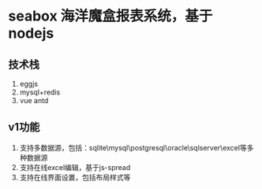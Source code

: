 # seabox 海洋魔盒报表系统，基于nodejs

## 技术栈
1. eggjs
2. mysql+redis
3. vue antd

## v1功能
1. 支持多数据源，包括：sqlite\mysql\postgresql\oracle\sqlserver\excel等多种数据源
2. 支持在线excel编辑，基于js-spread
3. 支持在线界面设置，包括布局样式等